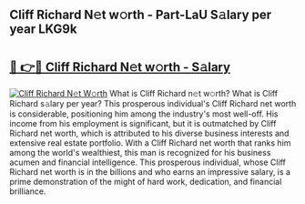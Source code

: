 ## Cliff Richard N𝚎t w𝚘rth - Part-LaU S𝚊lary per year LKG9k

# <h2><a href="http://gc38y15.nevu.top/?p=Cliff+Richard">🔗 👉🔴 Cliff Richard N𝚎t w𝚘rth - S𝚊lary</a></h2>

[![Cliff Richard N𝚎t W𝚘rth](https://i.imgur.com/Oavwk0R.jpeg)](http://gc38y15.nevu.top/?p=Cliff+Richard)
What is Cliff Richard n𝚎t w𝚘rth? What is Cliff Richard s𝚊lary per year?
This prosperous individual's Cliff Richard net worth is considerable, positioning him among the industry's most well-off. His income from his employment is significant, but it is outmatched by Cliff Richard net worth, which is attributed to his diverse business interests and extensive real estate portfolio. With a Cliff Richard net worth that ranks him among the world's wealthiest, this man is recognized for his business acumen and financial intelligence. This prosperous individual, whose Cliff Richard net worth is in the billions and who earns an impressive salary, is a prime demonstration of the might of hard work, dedication, and financial brilliance.
